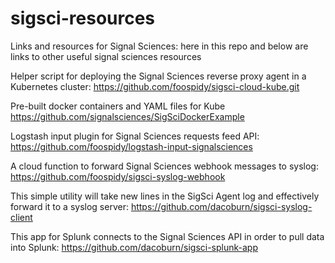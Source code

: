 # sigsci-resources
Links and resources for Signal Sciences: here in this repo and below are links to other useful signal sciences
resources

Helper script for deploying the Signal Sciences reverse proxy agent in a Kubernetes cluster:
https://github.com/foospidy/sigsci-cloud-kube.git

Pre-built docker containers and YAML files for Kube
https://github.com/signalsciences/SigSciDockerExample

Logstash input plugin for Signal Sciences requests feed API:
https://github.com/foospidy/logstash-input-signalsciences

A cloud function to forward Signal Sciences webhook messages to syslog:
https://github.com/foospidy/sigsci-syslog-webhook

This simple utility will take new lines in the SigSci Agent log and effectively forward it to a syslog server:
https://github.com/dacoburn/sigsci-syslog-client

This app for Splunk connects to the Signal Sciences API in order to pull data into Splunk:
https://github.com/dacoburn/sigsci-splunk-app
